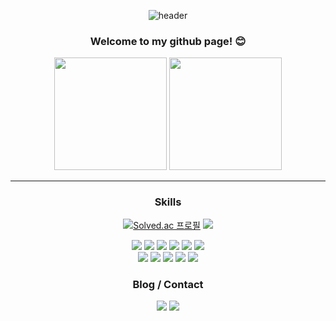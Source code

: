 <div align="center">

  ![header](https://capsule-render.vercel.app/api?type=Cylinder&&color=877cc3&height=150&section=header&fontColor=ffffff&fontSize=70&animation=fadeIn&fontAlignY=55&desc=%20&descAlignY=62&descAlign=62&text=kdelay)

  ### Welcome to my github page! :blush:

  <p>
    <img height="180em" src="https://github-readme-stats.vercel.app/api?username=kdelay&show_icons=true&theme=tokyonight"/>
    <img height="180em" src="https://github-readme-stats.vercel.app/api/top-langs/?username=kdelay&layout=compact&theme=tokyonight&langs_count=8"/>
  </p>

---
  
  ### Skills
  
[![Solved.ac
프로필](http://mazassumnida.wtf/api/mini/generate_badge?boj=kdelay2000)](https://solved.ac/kdelay2000)
<img src="https://static.spartacodingclub.kr/hanghae99/plus/completion/badge_black.svg"/>
  
  <img src="https://img.shields.io/badge/JavaScript-F7DF1E?style=for-the-badge&logo=JavaScript&logoColor=white"> <img src="https://img.shields.io/badge/Java-ED8B00?style=for-the-badge&logo=openjdk&logoColor=white">
  <img src="https://img.shields.io/badge/Spring-6DB33F?style=for-the-badge&logo=spring&logoColor=white">
  <img src="https://img.shields.io/badge/PHP-777BB4?style=for-the-badge&logo=php&logoColor=white">
  <img src="https://img.shields.io/badge/jQuery-0769AD?style=for-the-badge&logo=jquery&logoColor=white">
  <img src="https://img.shields.io/badge/MySQL-005C84?style=for-the-badge&logo=mysql&logoColor=white"><br/>
  <img src="https://img.shields.io/badge/GIT-E44C30?style=for-the-badge&logo=git&logoColor=white">
  <img src="https://img.shields.io/badge/Jenkins-D24939?style=for-the-badge&logo=Jenkins&logoColor=white">
  <img src="https://img.shields.io/badge/docker-%230db7ed.svg?style=for-the-badge&logo=docker&logoColor=white">
  <img src="https://img.shields.io/badge/HTML-239120?style=for-the-badge&logo=html5&logoColor=white">
  <img src="https://img.shields.io/badge/CSS-239120?&style=for-the-badge&logo=css3&logoColor=white">
  
  ### Blog / Contact
  <a href="https://cojyeon.tistory.com/"><img src="https://img.shields.io/badge/TISTORY-FF8800?style=flat&logo=tistory&logoColor=white"/></a>
  <img src="https://img.shields.io/badge/kdelay20@gmail.com-D14836?style=flat&logo=gmail&logoColor=white"/>
  
</div>
